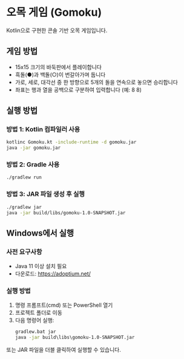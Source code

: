 # 오목 게임 (Gomoku)

Kotlin으로 구현한 콘솔 기반 오목 게임입니다.

## 게임 방법

- 15x15 크기의 바둑판에서 플레이합니다
- 흑돌(●)과 백돌(○)이 번갈아가며 둡니다
- 가로, 세로, 대각선 중 한 방향으로 5개의 돌을 연속으로 놓으면 승리합니다
- 좌표는 행과 열을 공백으로 구분하여 입력합니다 (예: 8 8)

## 실행 방법

### 방법 1: Kotlin 컴파일러 사용
```bash
kotlinc Gomoku.kt -include-runtime -d gomoku.jar
java -jar gomoku.jar
```

### 방법 2: Gradle 사용
```bash
./gradlew run
```

### 방법 3: JAR 파일 생성 후 실행
```bash
./gradlew jar
java -jar build/libs/gomoku-1.0-SNAPSHOT.jar
```

## Windows에서 실행

### 사전 요구사항
- Java 11 이상 설치 필요
- 다운로드: https://adoptium.net/

### 실행 방법
1. 명령 프롬프트(cmd) 또는 PowerShell 열기
2. 프로젝트 폴더로 이동
3. 다음 명령어 실행:
   ```cmd
   gradlew.bat jar
   java -jar build\libs\gomoku-1.0-SNAPSHOT.jar
   ```

또는 JAR 파일을 더블 클릭하여 실행할 수 있습니다.